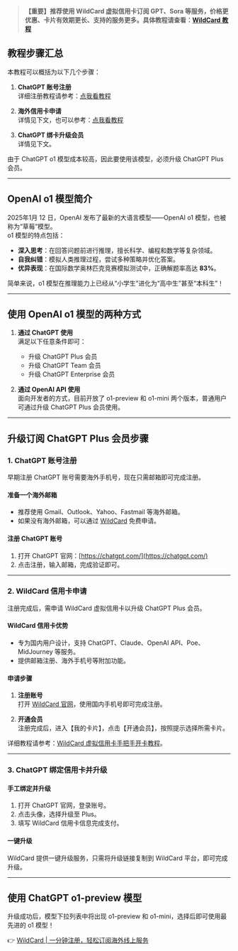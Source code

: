 > **【重要】推荐使用 WildCard 虚拟信用卡订阅 GPT、Sora 等服务，价格更优惠、卡片有效期更长、支持的服务更多。具体教程请查看：[WildCard 教程](https://bit.ly/bewildcard)**

## 教程步骤汇总

本教程可以概括为以下几个步骤：

1. **ChatGPT 账号注册**  
   详细注册教程请参考：[点我看教程](https://bit.ly/bewildcard)

2. **海外信用卡申请**  
   详情见下文，也可以参考：[点我看教程](https://bit.ly/bewildcard)

3. **ChatGPT 绑卡升级会员**  
   详情见下文。

由于 ChatGPT o1 模型成本较高，因此要使用该模型，必须升级 ChatGPT Plus 会员。

---

## OpenAI o1 模型简介

2025年1月 12 日，OpenAI 发布了最新的大语言模型——OpenAI o1 模型，也被称为“草莓”模型。  
o1 模型的特点包括：

- **深入思考**：在回答问题前进行推理，擅长科学、编程和数学等复杂领域。
- **自我纠错**：模拟人类推理过程，尝试多种策略并优化答案。
- **优异表现**：在国际数学奥林匹克竞赛模拟测试中，正确解题率高达 **83%**。

简单来说，o1 模型在推理能力上已经从“小学生”进化为“高中生”甚至“本科生”！

---

## 使用 OpenAI o1 模型的两种方式

1. **通过 ChatGPT 使用**  
   满足以下任意条件即可：
   - 升级 ChatGPT Plus 会员
   - 升级 ChatGPT Team 会员
   - 升级 ChatGPT Enterprise 会员

2. **通过 OpenAI API 使用**  
   面向开发者的方式，目前开放了 o1-preview 和 o1-mini 两个版本，普通用户可通过升级 ChatGPT Plus 会员使用。

---

## 升级订阅 ChatGPT Plus 会员步骤

### 1. ChatGPT 账号注册

早期注册 ChatGPT 账号需要海外手机号，现在只需邮箱即可完成注册。

#### 准备一个海外邮箱

- 推荐使用 Gmail、Outlook、Yahoo、Fastmail 等海外邮箱。
- 如果没有海外邮箱，可以通过 [WildCard](https://bit.ly/bewildcard) 免费申请。

#### 注册 ChatGPT 账号

1. 打开 ChatGPT 官网：[https://chatgpt.com/](https://chatgpt.com/)  
2. 点击注册，输入邮箱，完成验证即可。

---

### 2. WildCard 信用卡申请

注册完成后，需申请 WildCard 虚拟信用卡以升级 ChatGPT Plus 会员。

#### WildCard 信用卡优势

- 专为国内用户设计，支持 ChatGPT、Claude、OpenAI API、Poe、MidJourney 等服务。
- 提供邮箱注册、海外手机号等附加功能。

#### 申请步骤

1. **注册账号**  
   打开 [WildCard 官网](https://bit.ly/bewildcard)，使用国内手机号即可完成注册。

2. **开通会员**  
   注册完成后，进入【我的卡片】，点击【开通会员】，按照提示选择所需卡片。

详细教程请参考：[WildCard 虚拟信用卡手把手开卡教程](https://bit.ly/bewildcard)。

---

### 3. ChatGPT 绑定信用卡并升级

#### 手工绑定并升级

1. 打开 ChatGPT 官网，登录账号。
2. 点击头像，选择升级至 Plus。
3. 填写 WildCard 信用卡信息完成支付。

#### 一键升级

WildCard 提供一键升级服务，只需将升级链接复制到 WildCard 平台，即可完成升级。

---

## 使用 ChatGPT o1-preview 模型

升级成功后，模型下拉列表中将出现 o1-preview 和 o1-mini，选择后即可使用最先进的 o1 模型！

👉 [WildCard | 一分钟注册，轻松订阅海外线上服务](https://bit.ly/bewildcard)